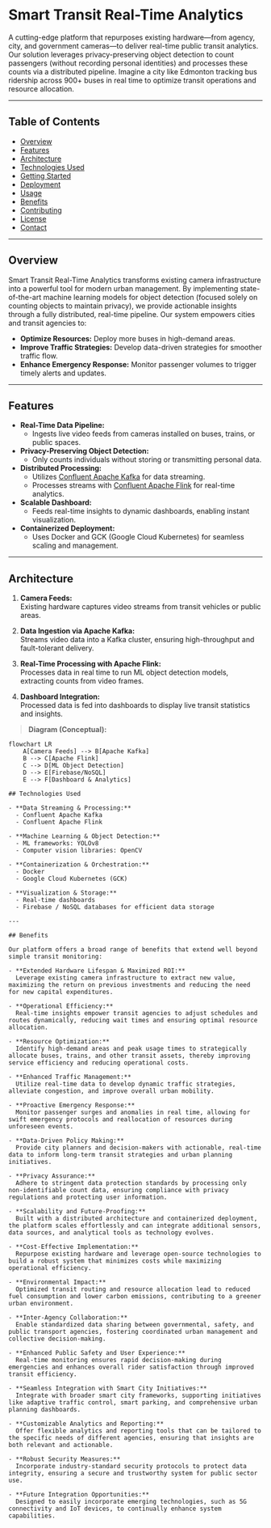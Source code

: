 # Smart Transit Real-Time Analytics

A cutting-edge platform that repurposes existing hardware—from agency, city, and government cameras—to deliver real-time public transit analytics. Our solution leverages privacy-preserving object detection to count passengers (without recording personal identities) and processes these counts via a distributed pipeline. Imagine a city like Edmonton tracking bus ridership across 900+ buses in real time to optimize transit operations and resource allocation.

---

## Table of Contents

- [Overview](#overview)
- [Features](#features)
- [Architecture](#architecture)
- [Technologies Used](#technologies-used)
- [Getting Started](#getting-started)
- [Deployment](#deployment)
- [Usage](#usage)
- [Benefits](#benefits)
- [Contributing](#contributing)
- [License](#license)
- [Contact](#contact)

---

## Overview

Smart Transit Real-Time Analytics transforms existing camera infrastructure into a powerful tool for modern urban management. By implementing state-of-the-art machine learning models for object detection (focused solely on counting objects to maintain privacy), we provide actionable insights through a fully distributed, real-time pipeline. Our system empowers cities and transit agencies to:

- **Optimize Resources:** Deploy more buses in high-demand areas.
- **Improve Traffic Strategies:** Develop data-driven strategies for smoother traffic flow.
- **Enhance Emergency Response:** Monitor passenger volumes to trigger timely alerts and updates.

---

## Features

- **Real-Time Data Pipeline:** 
  - Ingests live video feeds from cameras installed on buses, trains, or public spaces.
- **Privacy-Preserving Object Detection:** 
  - Only counts individuals without storing or transmitting personal data.
- **Distributed Processing:**
  - Utilizes [Confluent Apache Kafka](https://www.confluent.io/product/kafka-streaming-platform/) for data streaming.
  - Processes streams with [Confluent Apache Flink](https://flink.apache.org/) for real-time analytics.
- **Scalable Dashboard:**
  - Feeds real-time insights to dynamic dashboards, enabling instant visualization.
- **Containerized Deployment:**
  - Uses Docker and GCK (Google Cloud Kubernetes) for seamless scaling and management.

---

## Architecture

1. **Camera Feeds:**  
   Existing hardware captures video streams from transit vehicles or public areas.
   
2. **Data Ingestion via Apache Kafka:**  
   Streams video data into a Kafka cluster, ensuring high-throughput and fault-tolerant delivery.

3. **Real-Time Processing with Apache Flink:**  
   Processes data in real time to run ML object detection models, extracting counts from video frames.

4. **Dashboard Integration:**  
   Processed data is fed into dashboards to display live transit statistics and insights.

> **Diagram (Conceptual):**

```mermaid
flowchart LR
    A[Camera Feeds] --> B[Apache Kafka]
    B --> C[Apache Flink]
    C --> D[ML Object Detection]
    D --> E[Firebase/NoSQL]
    E --> F[Dashboard & Analytics]

## Technologies Used

- **Data Streaming & Processing:**
  - Confluent Apache Kafka
  - Confluent Apache Flink
  
- **Machine Learning & Object Detection:**  
  - ML frameworks: YOLOv8
  - Computer vision libraries: OpenCV

- **Containerization & Orchestration:**  
  - Docker
  - Google Cloud Kubernetes (GCK)

- **Visualization & Storage:**  
  - Real-time dashboards
  - Firebase / NoSQL databases for efficient data storage

---

## Benefits

Our platform offers a broad range of benefits that extend well beyond simple transit monitoring:

- **Extended Hardware Lifespan & Maximized ROI:**  
  Leverage existing camera infrastructure to extract new value, maximizing the return on previous investments and reducing the need for new capital expenditures.

- **Operational Efficiency:**  
  Real-time insights empower transit agencies to adjust schedules and routes dynamically, reducing wait times and ensuring optimal resource allocation.

- **Resource Optimization:**  
  Identify high-demand areas and peak usage times to strategically allocate buses, trains, and other transit assets, thereby improving service efficiency and reducing operational costs.

- **Enhanced Traffic Management:**  
  Utilize real-time data to develop dynamic traffic strategies, alleviate congestion, and improve overall urban mobility.

- **Proactive Emergency Response:**  
  Monitor passenger surges and anomalies in real time, allowing for swift emergency protocols and reallocation of resources during unforeseen events.

- **Data-Driven Policy Making:**  
  Provide city planners and decision-makers with actionable, real-time data to inform long-term transit strategies and urban planning initiatives.

- **Privacy Assurance:**  
  Adhere to stringent data protection standards by processing only non-identifiable count data, ensuring compliance with privacy regulations and protecting user information.

- **Scalability and Future-Proofing:**  
  Built with a distributed architecture and containerized deployment, the platform scales effortlessly and can integrate additional sensors, data sources, and analytical tools as technology evolves.

- **Cost-Effective Implementation:**  
  Repurpose existing hardware and leverage open-source technologies to build a robust system that minimizes costs while maximizing operational efficiency.

- **Environmental Impact:**  
  Optimized transit routing and resource allocation lead to reduced fuel consumption and lower carbon emissions, contributing to a greener urban environment.

- **Inter-Agency Collaboration:**  
  Enable standardized data sharing between governmental, safety, and public transport agencies, fostering coordinated urban management and collective decision-making.

- **Enhanced Public Safety and User Experience:**  
  Real-time monitoring ensures rapid decision-making during emergencies and enhances overall rider satisfaction through improved transit efficiency.

- **Seamless Integration with Smart City Initiatives:**  
  Integrate with broader smart city frameworks, supporting initiatives like adaptive traffic control, smart parking, and comprehensive urban planning dashboards.

- **Customizable Analytics and Reporting:**  
  Offer flexible analytics and reporting tools that can be tailored to the specific needs of different agencies, ensuring that insights are both relevant and actionable.

- **Robust Security Measures:**  
  Incorporate industry-standard security protocols to protect data integrity, ensuring a secure and trustworthy system for public sector use.

- **Future Integration Opportunities:**  
  Designed to easily incorporate emerging technologies, such as 5G connectivity and IoT devices, to continually enhance system capabilities.


